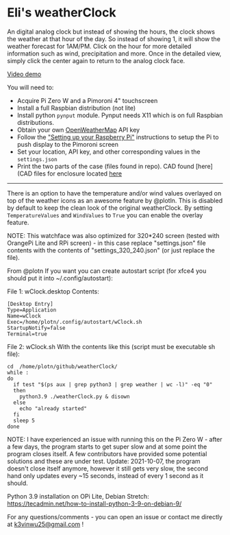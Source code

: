 # Eli's weatherClock #

An digital analog clock but instead of showing the hours, the clock shows the weather at that hour of the day. So instead of showing 1, it will show the weather forecast for 1AM/PM. Click on the hour for more detailed information such as wind, precipitation and more. Once in the detailed view, simply click the center again to return to the analog clock face.

[Video demo](https://youtu.be/qGV7r33nt4c)

You will need to:
- Acquire Pi Zero W and a Pimoroni 4" touchscreen
- Install a full Raspbian distribution (not lite)
- Install python ```pynput``` module. Pynput needs X11 which is on full Raspbian distributions.
- Obtain your own [OpenWeatherMap](https://openweathermap.org/) API key
- Follow the ["Setting up your Raspberry Pi"](https://learn.pimoroni.com/tutorial/sandyj/getting-started-with-hyperpixel-4) instructions to setup the Pi to push display to the Pimoroni screen
- Set your location, API key, and other corresponding values in the ```settings.json```
- Print the two parts of the case (files found in repo). CAD found [here](CAD files for enclosure located [here](https://cad.onshape.com/documents/a04351220114f9397820b114/w/0854a09a8bd19b8df2167e54/e/af44268ed043f94be60c93c6)
---

There is an option to have the temperature and/or wind values overlayed on top of the weather icons as an awesome feature by @plotln. This is disabled by default to keep the clean look of the original weatherClock. By setting ```TemperatureValues``` and ```WindValues``` to ```True``` you can enable the overlay feature.

NOTE: This watchface was also optimized for 320*240 screen (tested with OrangePi Lite and RPi screen) - in this case replace "settings.json" file contents with the contents of "settings_320_240.json" (or just replace the file).

From @plotn
If you want you can create autostart script (for xfce4 you should put it into ~/.config/autostart):

File 1: wClock.desktop
Contents:

```
[Desktop Entry]
Type=Application
Name=wClock
Exec=/home/plotn/.config/autostart/wClock.sh
StartupNotify=false
Terminal=true
```

File 2: wClock.sh
With the contents like this (script must be executable sh file):

```
cd  /home/plotn/github/weatherClock/
while :
do
  if test "$(ps aux | grep python3 | grep weather | wc -l)" -eq "0"
  then
    python3.9 ./weatherClock.py & disown
  else
    echo "already started"
  fi
  sleep 5
done
```

NOTE: I have experienced an issue with running this on the Pi Zero W - after a few days, the program starts to get super slow and at some point the program closes itself. A few contributors have provided some potential solutions and these are under test. 
Update: 2021-10-07, the program doesn't close itself anymore, however it still gets very slow, the second hand only updates every ~15 seconds, instead of every 1 second as it should.


Python 3.9 installation on OPi Lite, Debian Stretch: https://tecadmin.net/how-to-install-python-3-9-on-debian-9/

For any questions/comments - you can open an issue or contact me directly at k3vinwu25@gmail.com !
